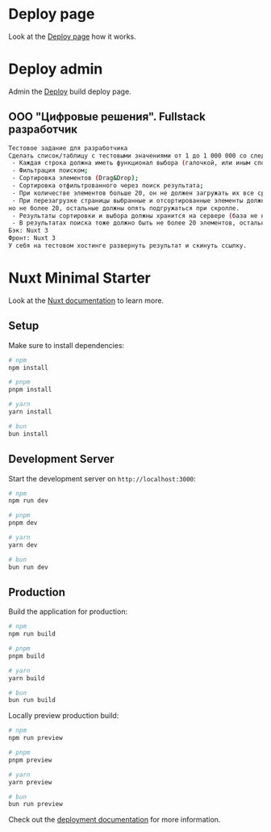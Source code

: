 # Deploy page

Look at the [Deploy page](https://nuxt-hub.slav-ko-vrn.workers.dev) how it works.

# Deploy admin

Admin the [Deploy](https://admin.hub.nuxt.com/slav-ko-vrn/nuxt-hub/production) build deploy page.

<h2>ООО "Цифровые решения". Fullstack разработчик</h2>

```bash
Тестовое задание для разработчика
Сделать список/таблицу с тестовыми значениями от 1 до 1 000 000 со следующим функционалом:
 - Каждая строка должна иметь функционал выбора (галочкой, или иным способом), в том числе множественного выбора (несколько строк);
 - Фильтрация поиском;
 - Сортировка элементов (Drag&Drop);
 - Сортировка отфильтрованного через поиск результата;
 - При количестве элементов больше 20, он не должен загружать их все сразу, а подгружать их при скролле по 20 шт;
 - При перезагрузке страницы выбранные и отсортированные элементы должны отображаться в том порядке, в котором они были до обновления страницы, 
но не более 20, остальные должны опять подгружаться при скролле.
 - Результаты сортировки и выбора должны хранится на сервере (база не нужна, достаточно хранить во время жизни приложения);
 - В результатах поиска тоже должно быть не более 20 элементов, остальные подгружаются при скроле результатов поиска.
Бэк: Nuxt 3
Фронт: Nuxt 3
У себя на тестовом хостинге развернуть результат и скинуть ссылку.
```

# Nuxt Minimal Starter

Look at the [Nuxt documentation](https://nuxt.com/docs/getting-started/introduction) to learn more.

## Setup

Make sure to install dependencies:

```bash
# npm
npm install

# pnpm
pnpm install

# yarn
yarn install

# bun
bun install
```

## Development Server

Start the development server on `http://localhost:3000`:

```bash
# npm
npm run dev

# pnpm
pnpm dev

# yarn
yarn dev

# bun
bun run dev
```

## Production

Build the application for production:

```bash
# npm
npm run build

# pnpm
pnpm build

# yarn
yarn build

# bun
bun run build
```

Locally preview production build:

```bash
# npm
npm run preview

# pnpm
pnpm preview

# yarn
yarn preview

# bun
bun run preview
```

Check out the [deployment documentation](https://nuxt.com/docs/getting-started/deployment) for more information.
